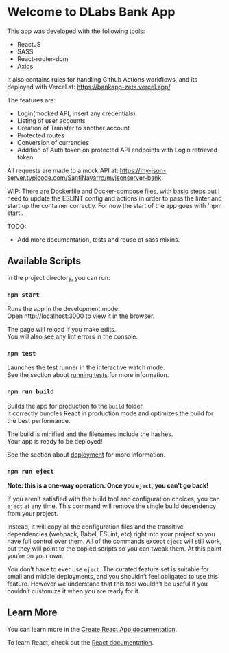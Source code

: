 # Welcome to DLabs Bank App

This app was developed with the following tools:
- ReactJS
- SASS
- React-router-dom
- Axios

It also contains rules for handling Github Actions workflows, and its deployed with Vercel at: https://bankapp-zeta.vercel.app/

The features are:
- Login(mocked API, insert any credentials)
- Listing of user accounts
- Creation of Transfer to another account
- Protected routes
- Conversion of currencies
- Addition of Auth token on protected API endpoints with Login retrieved token

All requests are made to a mock API at: https://my-json-server.typicode.com/SantiNavarro/myjsonserver-bank 

WIP: There are Dockerfile and Docker-compose files, with basic steps but I need to update the ESLINT config and actions in order to pass the linter and start up the container correctly. For now the start of the app goes with 'npm start'.

TODO:
  - Add more documentation, tests and reuse of sass mixins.
  
## Available Scripts

In the project directory, you can run:

### `npm start`

Runs the app in the development mode.\
Open [http://localhost:3000](http://localhost:3000) to view it in the browser.

The page will reload if you make edits.\
You will also see any lint errors in the console.

### `npm test`

Launches the test runner in the interactive watch mode.\
See the section about [running tests](https://facebook.github.io/create-react-app/docs/running-tests) for more information.

### `npm run build`

Builds the app for production to the `build` folder.\
It correctly bundles React in production mode and optimizes the build for the best performance.

The build is minified and the filenames include the hashes.\
Your app is ready to be deployed!

See the section about [deployment](https://facebook.github.io/create-react-app/docs/deployment) for more information.

### `npm run eject`

**Note: this is a one-way operation. Once you `eject`, you can’t go back!**

If you aren’t satisfied with the build tool and configuration choices, you can `eject` at any time. This command will remove the single build dependency from your project.

Instead, it will copy all the configuration files and the transitive dependencies (webpack, Babel, ESLint, etc) right into your project so you have full control over them. All of the commands except `eject` will still work, but they will point to the copied scripts so you can tweak them. At this point you’re on your own.

You don’t have to ever use `eject`. The curated feature set is suitable for small and middle deployments, and you shouldn’t feel obligated to use this feature. However we understand that this tool wouldn’t be useful if you couldn’t customize it when you are ready for it.

## Learn More

You can learn more in the [Create React App documentation](https://facebook.github.io/create-react-app/docs/getting-started).

To learn React, check out the [React documentation](https://reactjs.org/).
